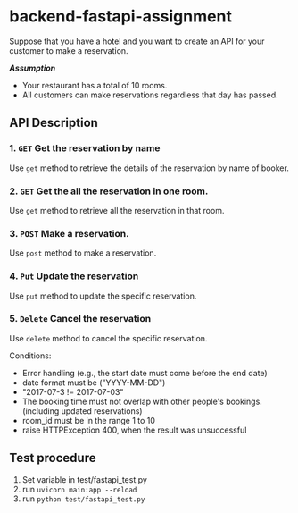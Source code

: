 # backend-fastapi-assignment

Suppose that you have a hotel and you want to create an API for your customer to make a reservation.  

***Assumption***
 - Your restaurant has a total of 10 rooms.
 - All customers can make reservations regardless that day has passed.

## API Description

### 1. `GET` Get the reservation by name
Use `get` method to retrieve the details of the reservation by name of booker.

### 2. `GET` Get the all the reservation in one room.
Use `get` method to retrieve all the reservation in that room.

### 3. `POST` Make a reservation.
Use `post` method to make a reservation.

### 4. `Put` Update the reservation
Use `put` method to update the specific reservation.

### 5. `Delete` Cancel the reservation
Use `delete` method to cancel the specific reservation.

Conditions:
 - Error handling (e.g., the start date must come before the end date)
 - date format must be ("YYYY-MM-DD")
 - "2017-07-3 != 2017-07-03"
 - The booking time must not overlap with other people's bookings. (including updated reservations)
 - room_id must be in the range 1 to 10
 - raise HTTPException 400, when the result was unsuccessful

## Test procedure
1. Set variable in test/fastapi_test.py
2. run `uvicorn main:app --reload`
3. run `python test/fastapi_test.py`
